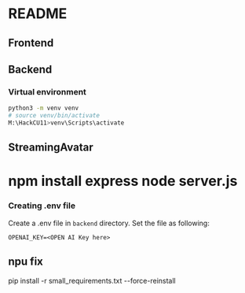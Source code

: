 # README

## Frontend


## Backend

### Virtual environment

```sh
python3 -m venv venv
# source venv/bin/activate
M:\HackCU11>venv\Scripts\activate     
```

## StreamingAvatar
npm install express
node server.js
=======
### Creating .env file

Create a .env file in `backend` directory.
Set the file as following:

```
OPENAI_KEY=<OPEN AI Key here>
```

## npu fix
pip install -r small_requirements.txt --force-reinstall
